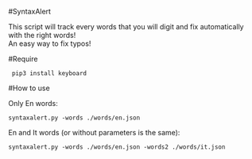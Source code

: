 #SyntaxAlert

This script will track every words that you will digit and fix automatically with the right words!  
An easy way to fix typos!

#Require

` pip3 install keyboard`

#How to use

Only En words:  

```syntaxalert.py -words ./words/en.json``` 

En and It words (or without parameters is the same):  

```syntaxalert.py -words ./words/en.json -words2 ./words/it.json```
